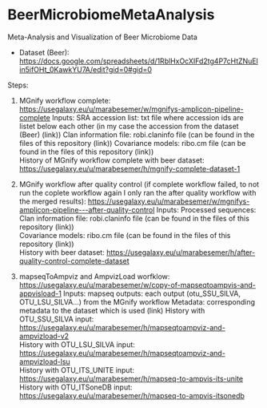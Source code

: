 # BeerMicrobiomeMetaAnalysis
Meta-Analysis and Visualization of Beer Microbiome Data

- Dataset (Beer): https://docs.google.com/spreadsheets/d/1RblHxOcXIFd2tg4P7cHtZNuElin5ifOHt_0KawkYU7A/edit?gid=0#gid=0 

Steps:
1.  MGnify workflow complete: https://usegalaxy.eu/u/marabesemer/w/mgnifys-amplicon-pipeline-complete
   Inputs:
  SRA accession list: txt file where accession ids are listet below each other (in my case the accession from the dataset (Beer) (link))
  Clan information file: robi.claninfo file (can be found in the files of this repository (link))
  Covariance models: ribo.cm file (can be found in the files of this repository (link))  
  History of MGnify workflow complete with beer dataset: https://usegalaxy.eu/u/marabesemer/h/mgnify-complete-dataset-1


2. MGnify workflow after quality control (if complete workflow failed, to not run the coplete workflow again I only ran the after quality workflow with the merged results): https://usegalaxy.eu/u/marabesemer/w/mgnifys-amplicon-pipeline---after-quality-control
   Inputs:
   Processed sequences:  
   Clan information file: robi.claninfo file (can be found in the files of this repository (link))  
   Covariance models: ribo.cm file (can be found in the files of this repository (link))   
   History with beer dataset: https://usegalaxy.eu/u/marabesemer/h/after-quality-control-complete-dataset


3. mapseqToAmpviz and AmpvizLoad worfklow: https://usegalaxy.eu/u/marabesemer/w/copy-of-mapseqtoampvis-and-appvisload-1
   Inputs:
   mapseq outputs: each output (otu_SSU_SILVA, OTU_LSU_SILVA...) from the MGnify workflow
   Metadata: corresponding metadata to the dataset which is used (link)
  History with OTU_SSU_SILVA input: https://usegalaxy.eu/u/marabesemer/h/mapseqtoampviz-and-ampvizload-v2  
  History with OTU_LSU_SILVA input: https://usegalaxy.eu/u/marabesemer/h/mapseqtoampviz-and-ampvizload-lsu  
  History with OTU_ITS_UNITE input: https://usegalaxy.eu/u/marabesemer/h/mapseq-to-ampvis-its-unite     
  History with OTU_ITSoneDB input: https://usegalaxy.eu/u/marabesemer/h/mapseq-to-ampvis-itsonedb   
  
